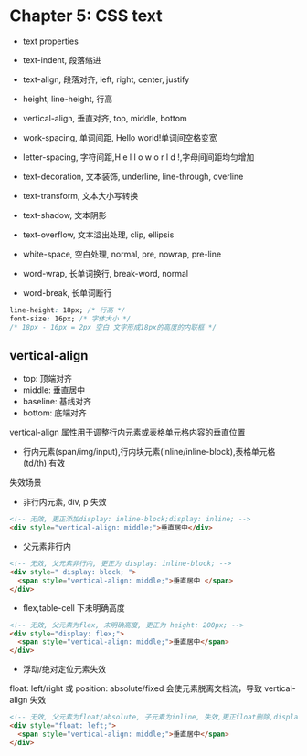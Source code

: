 # Chapter 5: CSS text

- text properties
- text-indent, 段落缩进
- text-align, 段落对齐, left, right, center, justify
- height, line-height, 行高
- vertical-align, 垂直对齐, top, middle, bottom

- work-spacing, 单词间距, Hello world!单词间空格变宽
- letter-spacing, 字符间距,H e l l o w o r l d !,字母间间距均匀增加
- text-decoration, 文本装饰, underline, line-through, overline
- text-transform, 文本大小写转换
- text-shadow, 文本阴影
- text-overflow, 文本溢出处理, clip, ellipsis
- white-space, 空白处理, normal, pre, nowrap, pre-line
- word-wrap, 长单词换行, break-word, normal
- word-break, 长单词断行

```css
line-height: 18px; /* 行高 */
font-size: 16px; /* 字体大小 */
/* 18px - 16px = 2px 空白 文字形成18px的高度的内联框 */
```

## vertical-align

- top: 顶端对齐
- middle: 垂直居中
- baseline: 基线对齐
- bottom: 底端对齐

vertical-align 属性用于调整行内元素或表格单元格内容的垂直位置

- 行内元素(span/img/input),行内块元素(inline/inline-block),表格单元格(td/th) 有效

失效场景

- 非行内元素, div, p 失效

```html
<!-- 无效, 更正添加display: inline-block;display: inline; -->
<div style="vertical-align: middle;">垂直居中</div>
```

- 父元素非行内

```html
<!-- 无效, 父元素非行内, 更正为 display: inline-block; -->
<div style=" display: block; ">
  <span style="vertical-align: middle;">垂直居中 </span>
</div>
```

- flex,table-cell 下未明确高度

```html
<!-- 无效, 父元素为flex, 未明确高度, 更正为 height: 200px; -->
<div style="display: flex;">
  <span style="vertical-align: middle;">垂直居中</span>
</div>
```

- 浮动/绝对定位元素失效

float: left/right 或 position: absolute/fixed 会使元素脱离文档流，导致 vertical-align 失效

```html
<!-- 无效, 父元素为float/absolute, 子元素为inline, 失效,更正float删除,display: inline-block; -->
<div style="float: left;">
  <span style="vertical-align: middle;">垂直居中</span>
</div>
```
